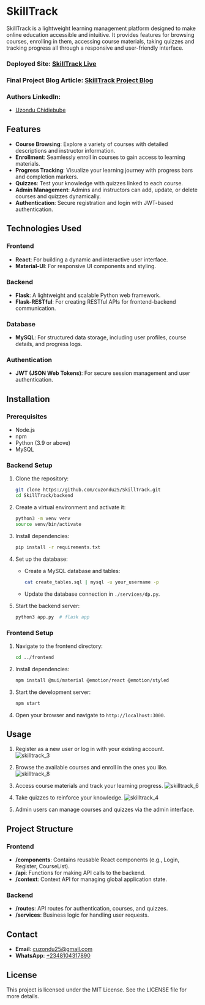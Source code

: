 # SkillTrack

SkillTrack is a lightweight learning management platform designed to make online education accessible and intuitive. It provides features for browsing courses, enrolling in them, accessing course materials, taking quizzes and tracking progress all through a responsive and user-friendly interface.

### Deployed Site: [SkillTrack Live](https://s-record-three.vercel.app/)

### Final Project Blog Article: [SkillTrack Project Blog](https://www.linkedin.com/pulse/automating-small-business-sales-tracking-srecord-project-uzondu-ebube-avtcf)

### Authors LinkedIn:
* [Uzondu Chidiebube](https://www.linkedin.com/in/uzondu-ebube-739472108)

## Features

- **Course Browsing**: Explore a variety of courses with detailed descriptions and instructor information.
- **Enrollment**: Seamlessly enroll in courses to gain access to learning materials.
- **Progress Tracking**: Visualize your learning journey with progress bars and completion markers.
- **Quizzes**: Test your knowledge with quizzes linked to each course.
- **Admin Management**: Admins and instructors can add, update, or delete courses and quizzes dynamically.
- **Authentication**: Secure registration and login with JWT-based authentication.

## Technologies Used

### Frontend
- **React**: For building a dynamic and interactive user interface.
- **Material-UI**: For responsive UI components and styling.

### Backend
- **Flask**: A lightweight and scalable Python web framework.
- **Flask-RESTful**: For creating RESTful APIs for frontend-backend communication.

### Database
- **MySQL**: For structured data storage, including user profiles, course details, and progress logs.

### Authentication
- **JWT (JSON Web Tokens)**: For secure session management and user authentication.

## Installation

### Prerequisites
- Node.js
- npm
- Python (3.9 or above)
- MySQL

### Backend Setup

1. Clone the repository:
   ```bash
   git clone https://github.com/cuzondu25/SkillTrack.git
   cd SkillTrack/backend
   ```

2. Create a virtual environment and activate it:
   ```bash
   python3 -m venv venv
   source venv/bin/activate
   ```

3. Install dependencies:
   ```bash
   pip install -r requirements.txt
   ```

4. Set up the database:
   - Create a MySQL database and tables:
     ```bash
     cat create_tables.sql | mysql -u your_username -p
     ```
   - Update the database connection in `./services/dp.py`.

5. Start the backend server:
   ```bash
   python3 app.py  # flask app
   ```

### Frontend Setup

1. Navigate to the frontend directory:
   ```bash
   cd ../frontend
   ```

2. Install dependencies:
   ```bash
   npm install @mui/material @emotion/react @emotion/styled
   ```

3. Start the development server:
   ```bash
   npm start
   ```

4. Open your browser and navigate to `http://localhost:3000`.

## Usage

1. Register as a new user or log in with your existing account.
   ![skilltrack_3](https://github.com/user-attachments/assets/e7b6570a-8fed-4626-adc5-b3c968728395)

3. Browse the available courses and enroll in the ones you like.
   ![skilltrack_8](https://github.com/user-attachments/assets/c23dd6d3-f03f-4ffa-81f3-6e9fec920141)

5. Access course materials and track your learning progress.
   ![skilltrack_6](https://github.com/user-attachments/assets/e9a53f4d-734b-4075-bfb6-c13a3f299228)

7. Take quizzes to reinforce your knowledge.
   ![skilltrack_4](https://github.com/user-attachments/assets/eccc584d-c077-4446-92ca-2346479dbb60)

9. Admin users can manage courses and quizzes via the admin interface.

## Project Structure

### Frontend
- **/components**: Contains reusable React components (e.g., Login, Register, CourseList).
- **/api**: Functions for making API calls to the backend.
- **/context**: Context API for managing global application state.

### Backend
- **/routes**: API routes for authentication, courses, and quizzes.
- **/services**: Business logic for handling user requests.

## Contact

- **Email**: [cuzondu25@gmail.com](mailto:cuzondu25@gmail.com)
- **WhatsApp**: [+2348104317890](https://wa.me/2348104317890)

## License

This project is licensed under the MIT License. See the LICENSE file for more details.

